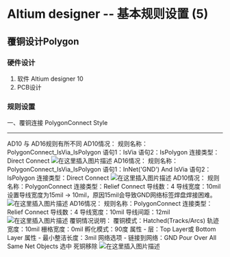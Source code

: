 ﻿---
categories:  #分类
    - AD
    - PCB
    - 嵌入式
tags:   #标签
    - AD
    - PCB
    - 嵌入式
---
# Altium designer -- 基本规则设置 (5)

<!-- more -->
## 覆铜设计Polygon
### 硬件设计
1. 软件 Altium designer 10
2. PCB设计
### 规则设置
一、覆铜连接 PolygonConnect Style
- - - - - - - - - - - - - - - - - - - - - - - -
AD10 与 AD16规则有所不同
AD10情况：
规则名称：PolygonConnect_IsVia_IsPolygon
语句1：IsVia
语句2：IsPolygon
连接类型：Direct Connect
![在这里插入图片描述](https://img-blog.csdnimg.cn/20200331125724921.png?x-oss-process=image/watermark,type_ZmFuZ3poZW5naGVpdGk,shadow_10,text_aHR0cHM6Ly9ibG9nLmNzZG4ubmV0L3dlaXhpbl80MzU5OTM5MA==,size_16,color_FFFFFF,t_70#pic_center)
AD16情况：
规则名称：PolygonConnect_IsVia_IsPolygon
语句1：InNet('GND') And IsVia
语句2：IsPolygon
连接类型：Direct Connect
![在这里插入图片描述](https://img-blog.csdnimg.cn/20200331125736654.png?x-oss-process=image/watermark,type_ZmFuZ3poZW5naGVpdGk,shadow_10,text_aHR0cHM6Ly9ibG9nLmNzZG4ubmV0L3dlaXhpbl80MzU5OTM5MA==,size_16,color_FFFFFF,t_70#pic_center)
AD10情况：
规则名称：PolygonConnect
连接类型：Relief Connect
导线数：4
导线宽度：10mil
设置导线宽度为15mil -> 10mil，原因15mil会导致GND网络标签焊盘焊接困难。
![在这里插入图片描述](https://img-blog.csdnimg.cn/20200331125852866.png?x-oss-process=image/watermark,type_ZmFuZ3poZW5naGVpdGk,shadow_10,text_aHR0cHM6Ly9ibG9nLmNzZG4ubmV0L3dlaXhpbl80MzU5OTM5MA==,size_16,color_FFFFFF,t_70#pic_center)
AD16情况：
规则名称：PolygonConnect
连接类型：Relief Connect
导线数：4
导线宽度：10mil
导线间距：12mil
![在这里插入图片描述](https://img-blog.csdnimg.cn/20200331125903719.png?x-oss-process=image/watermark,type_ZmFuZ3poZW5naGVpdGk,shadow_10,text_aHR0cHM6Ly9ibG9nLmNzZG4ubmV0L3dlaXhpbl80MzU5OTM5MA==,size_16,color_FFFFFF,t_70#pic_center)
覆铜情况说明：
覆铜模式：Hatched(Tracks/Arcs)
轨迹宽度：10mil
栅格宽度：0mil
孵化模式：90度
属性 - 层：Top Layer或 Bottom Layer
属性 - 最小整洁长度：3mil
网络选项 - 链接到网络：GND 
                       Pour Over All Same Net Objects
                       选中 死铜移除
                       ![在这里插入图片描述](https://img-blog.csdnimg.cn/20200331125923437.png?x-oss-process=image/watermark,type_ZmFuZ3poZW5naGVpdGk,shadow_10,text_aHR0cHM6Ly9ibG9nLmNzZG4ubmV0L3dlaXhpbl80MzU5OTM5MA==,size_16,color_FFFFFF,t_70#pic_center)

